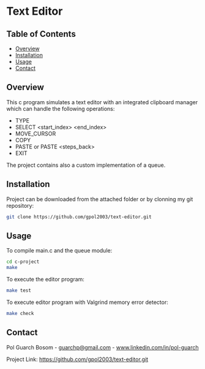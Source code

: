 # Text Editor
## Table of Contents
  - [Overview](#overview)
  - [Installation](#installation)
  - [Usage](#usage)
  - [Contact](#contact)
## Overview 
This c program simulates a text editor with an integrated clipboard manager which can handle the following operations:
- TYPE <text>
- SELECT <start_index> <end_index>
- MOVE_CURSOR <offset>
- COPY
- PASTE or PASTE <steps_back>
- EXIT

The project contains also a custom implementation of a queue.


## Installation
Project can be downloaded from the attached folder or by clonning my git repository:


```bash
git clone https://github.com/gpol2003/text-editor.git
```

## Usage

To compile main.c and the queue module:
```bash
cd c-project
make
```

To execute the editor program:
```bash
make test
```

To execute editor program with Valgrind memory error detector:
```bash
make check
```
## Contact
Pol Guarch Bosom - guarchp@gmail.com - www.linkedin.com/in/pol-guarch

Project Link: https://github.com/gpol2003/text-editor.git
